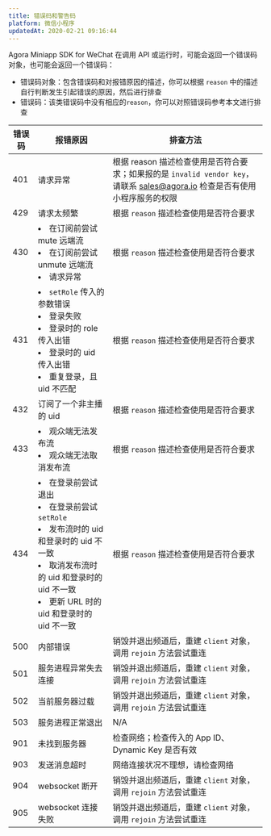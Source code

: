 ```yaml
---
title: 错误码和警告码
platform: 微信小程序
updatedAt: 2020-02-21 09:16:44
---
```

Agora Miniapp SDK for WeChat 在调用 API 或运行时，可能会返回一个错误码对象，也可能会返回一个错误码：

- 错误码对象：包含错误码和对报错原因的描述，你可以根据 `reason` 中的描述自行判断发生引起错误的原因，然后进行排查
- 错误码：该类错误码中没有相应的`reason`，你可以对照错误码参考本文进行排查


| 错误码 | 报错原因                                                     | 排查方法                                                     |
| ------ | ------------------------------------------------------------ | ------------------------------------------------------------ |
| 401    | 请求异常                                                     | 根据 reason  描述检查使用是否符合要求；如果报的是 `invalid vendor key`，请联系 sales@agora.io 检查是否有使用小程序服务的权限 |
| 429    | 请求太频繁                                                   | 根据 `reason` 描述检查使用是否符合要求                       |
| 430    | <li>在订阅前尝试 mute 远端流<li>在订阅前尝试 unmute 远端流<li>请求异常 | 根据 `reason`  描述检查使用是否符合要求                      |
| 431    | <li>`setRole` 传入的参数错误<li>登录失败<li>登录时的 role 传入出错<li>登录时的 uid 传入出错<li>重复登录，且 uid 不匹配 | 根据 `reason` 描述检查使用是否符合要求                       |
| 432    | 订阅了一个非主播的 uid                                       | 根据 `reason` 描述检查使用是否符合要求                       |
| 433    | <li>观众端无法发布流<li>观众端无法取消发布流                 | 根据 `reason` 描述检查使用是否符合要求                       |
| 434    | <li>在登录前尝试退出<li>在登录前尝试`setRole`<li>发布流时的 uid 和登录时的 uid 不一致<li>取消发布流时的 uid 和登录时的 uid 不一致<li>更新 URL 时的 uid 和登录时的 uid 不一致 | 根据 `reason` 描述检查使用是否符合要求                       |
| 500    | 内部错误                                                     | 销毁并退出频道后，重建 `client` 对象，调用 `rejoin` 方法尝试重连 |
| 501    | 服务进程异常失去连接                                         | 销毁并退出频道后，重建 `client` 对象，调用 `rejoin` 方法尝试重连 |
| 502    | 当前服务器过载                                               | 销毁并退出频道后，重建 `client` 对象，调用 `rejoin` 方法尝试重连 |
| 503    | 服务进程正常退出                                             | N/A                                                          |
| 901    | 未找到服务器                                                 | 检查网络；检查传入的 App ID、Dynamic Key 是否有效            |
| 903    | 发送消息超时                                                 | 网络连接状况不理想，请检查网络                               |
| 904    | websocket 断开                                               | 销毁并退出频道后，重建 `client` 对象，调用 `rejoin` 方法尝试重连 |
| 905    | websocket 连接失败                                           | 销毁并退出频道后，重建 `client` 对象，调用 `rejoin` 方法尝试重连 |



